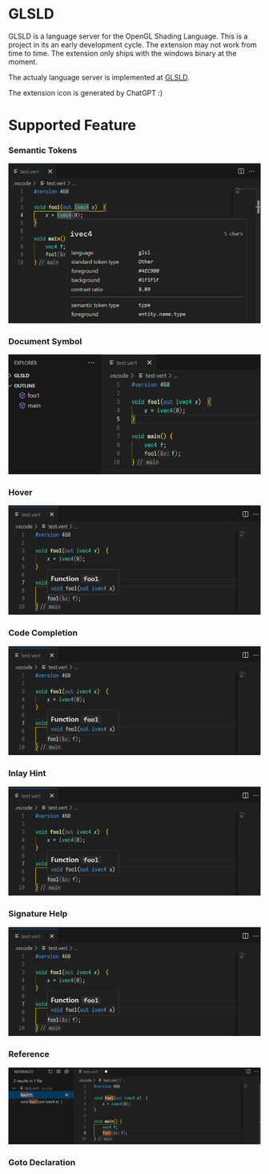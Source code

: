 # GLSLD
GLSLD is a language server for the OpenGL Shading Language. This is a project in its an early development cycle. The extension may not work from time to time. The extension only ships with the windows binary at the moment.

The actualy language server is implemented at [GLSLD](https://github.com/daiyousei-qz/glsld).

The extension icon is generated by ChatGPT :)

# Supported Feature

### Semantic Tokens
![Semantic Tokens](images/example_semantic_tokens.png)
### Document Symbol
![Document Symbol Example](images/example_document_symbol.png)
### Hover
![Hover Example](images/example_hover.png)
### Code Completion
![Code Completion Example](images/example_hover.png)
### Inlay Hint
![Inlay Hint Example](images/example_hover.png)
### Signature Help
![Signature Help Example](images/example_hover.png)
### Reference
![Reference Example](images/example_reference.png)
### Goto Declaration